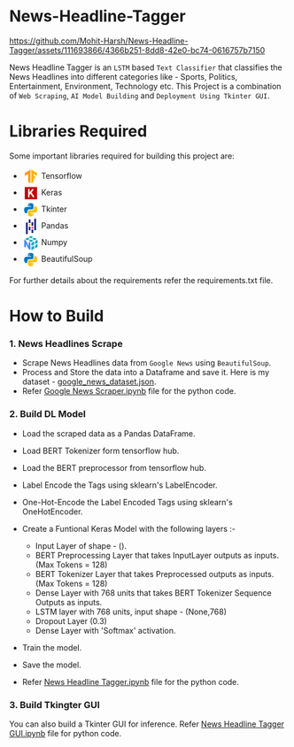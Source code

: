 # News-Headline-Tagger

https://github.com/Mohit-Harsh/News-Headline-Tagger/assets/111693866/4366b251-8dd8-42e0-bc74-0616757b7150

News Headline Tagger is an `LSTM` based `Text Classifier` that classifies the News Headlines into different categories like - Sports, Politics, Entertainment, Environment, Technology etc.
This Project is a combination of `Web Scraping`, `AI Model Building` and `Deployment Using Tkinter GUI`.

# Libraries Required

Some important libraries required for building this project are:

  * <img src="https://github.com/Mohit-Harsh/News-Headline-Tagger/blob/main/assets/tensorflow.png" height="30" align="center"/> Tensorflow
  * <img src="https://github.com/Mohit-Harsh/News-Headline-Tagger/blob/main/assets/keras.png" height="30" align="center"/> Keras
  * <img src="https://github.com/Mohit-Harsh/News-Headline-Tagger/blob/main/assets/icons8-python-96.png" height="30" align="center"/> Tkinter
  * <img src="https://github.com/Mohit-Harsh/News-Headline-Tagger/blob/main/assets/pandas.png" height="30" align="center"/> Pandas
  * <img src="https://github.com/Mohit-Harsh/News-Headline-Tagger/blob/main/assets/numpy.png" height="30" align="center"/> Numpy
  * <img src="https://github.com/Mohit-Harsh/News-Headline-Tagger/blob/main/assets/icons8-python-96.png" height="30" align="center"/> BeautifulSoup
    
For further details about the requirements refer the requirements.txt file.

# How to Build

### 1. News Headlines Scrape

* Scrape News Headlines data from `Google News` using `BeautifulSoup`.
* Process and Store the data into a Dataframe and save it. Here is my dataset - [google_news_dataset.json](https://github.com/Mohit-Harsh/News-Headline-Tagger/blob/main/google_news_dataset.json).
* Refer [Google News Scraper.ipynb](https://github.com/Mohit-Harsh/News-Headline-Tagger/blob/main/Google%20News%20Scaper.ipynb) file for the python code.

### 2. Build DL Model

* Load the scraped data as a Pandas DataFrame.
* Load BERT Tokenizer form tensorflow hub.
* Load the BERT preprocessor from tensorflow hub.
* Label Encode the Tags using sklearn's LabelEncoder.
* One-Hot-Encode the Label Encoded Tags using sklearn's OneHotEncoder.
* Create a Funtional Keras Model with the following layers :-
 
  * Input Layer of shape - ().
  * BERT Preprocessing Layer that takes InputLayer outputs as inputs. (Max Tokens = 128)
  * BERT Tokenizer Layer that takes Preprocessed outputs as inputs. (Max Tokens = 128)
  * Dense Layer with 768 units that takes BERT Tokenizer Sequence Outputs as inputs.
  * LSTM layer with 768 units, input shape - (None,768)
  * Dropout Layer (0.3)
  * Dense Layer with 'Softmax' activation.
 
* Train the model.
* Save the model.
* Refer [News Headline Tagger.ipynb](https://github.com/Mohit-Harsh/News-Headline-Tagger/blob/main/News%20Headlines%20Tagger.ipynb) file for the python code.

### 3. Build Tkingter GUI

You can also build a Tkinter GUI for inference.
Refer [News Headline Tagger GUI.ipynb](https://github.com/Mohit-Harsh/News-Headline-Tagger/blob/main/New%20Headline%20Tagger%20GUI.ipynb) file for python code.
